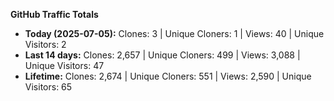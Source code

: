 
**GitHub Traffic Totals**

- **Today (2025-07-05):** Clones: 3 | Unique Cloners: 1 | Views: 40 | Unique Visitors: 2
- **Last 14 days:** Clones: 2,657 | Unique Cloners: 499 | Views: 3,088 | Unique Visitors: 47
- **Lifetime:** Clones: 2,674 | Unique Cloners: 551 | Views: 2,590 | Unique Visitors: 65
